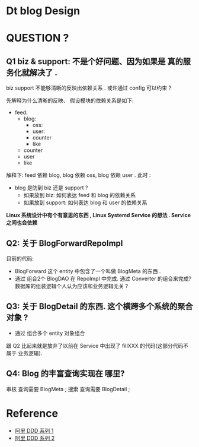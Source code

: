 # Dt blog Design

# QUESTION ?

## Q1 biz & support: 不是个好问题、因为如果是 真的服务化就解决了 .

biz support 不能够清晰的反映出依赖关系 . 或许通过 config 可以约束 ?

先解释为什么清晰的反映、 假设模块的依赖关系是如下:

- feed:
    - blog:
        - oss:
        - user:
        - counter
        - like
    - counter
    - user
    - like

解释下: feed 依赖 blog, blog 依赖 oss, blog 依赖 user . 此时 :

- blog 是防到 biz 还是 support ?
    - 如果放到 biz: 如何表达 feed 和 blog 的依赖关系
    - 如果放到 support: 如何表达 blog 和 user 的依赖关系

**Linux 系统设计中有个有意思的东西 , Linux Systemd Service 的想法 . Service 之间也会依赖**

## Q2: 关于 BlogForwardRepoImpl

目前的代码:

- BlogForward 这个 entity 中包含了一个叫做 BlogMeta 的东西 .
- 通过 组合2个 BlogDAO 在 RepoImpl 中完成. 通过 Converter 的组合来完成? 数据库的组装逻辑个人认为应该和业务逻辑无关 ?

## Q3: 关于 BlogDetail 的东西. 这个横跨多个系统的聚合对象 ?

- 通过 组合多个 entity 对象组合

跟 Q2 比起来就是放弃了以前在 Service 中出现了 fillXXX 的代码(这部分代码不属于 业务逻辑).

## Q4: Blog 的丰富查询实现在 哪里?

审核 查询需要 BlogMeta ; 搜索 查询需要 BlogDetail ;

# Reference

- [阿里 DDD 系列 1](https://developer.aliyun.com/article/716908)
- [阿里 DDD 系列 2](https://developer.aliyun.com/article/719251)
